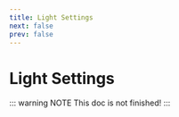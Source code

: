 ```yaml
---
title: Light Settings
next: false
prev: false
---
```


# Light Settings

::: warning NOTE
This doc is not finished!
:::